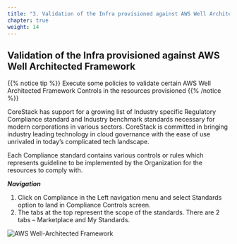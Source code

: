 ```yaml
---
title: "3. Validation of the Infra provisioned against AWS Well Architected Framework"
chapter: true
weight: 14
---
```


## Validation of the Infra provisioned against AWS Well Architected Framework

{{% notice tip %}}
Execute some policies to validate certain AWS Well Architected Framework Controls in the resources provisioned
{{% /notice %}}

CoreStack has support for a growing list of Industry specific Regulatory Compliance standard and Industry benchmark standards necessary for modern corporations in various sectors. CoreStack is committed in bringing industry leading technology in cloud governance with the ease of use unrivaled in today’s complicated tech landscape.  

Each Compliance standard contains various controls or rules which represents guideline to be implemented by the Organization for the resources to comply with.  

***Navigation***

1. Click on Compliance in the Left navigation menu and select Standards option to land in Compliance Controls screen.
1. The tabs at the top represent the scope of the standards. There are 2 tabs – Marketplace and My Standards.

![AWS Well-Architected Framework](../images/aws-waf.png)
